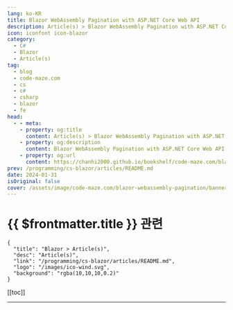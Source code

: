 ```yaml
---
lang: ko-KR
title: Blazor WebAssembly Pagination with ASP.NET Core Web API
description: Article(s) > Blazor WebAssembly Pagination with ASP.NET Core Web API
icon: iconfont icon-blazor
category: 
  - C#
  - Blazor
  - Article(s)
tag: 
  - blog
  - code-maze.com
  - cs
  - c#
  - csharp
  - blazor
  - fe
head:  
  - - meta:
    - property: og:title
      content: Article(s) > Blazor WebAssembly Pagination with ASP.NET Core Web API
    - property: og:description
      content: Blazor WebAssembly Pagination with ASP.NET Core Web API
    - property: og:url
      content: https://chanhi2000.github.io/bookshelf/code-maze.com/blazor-webassembly-pagination.html
prev: /programming/cs-blazor/articles/README.md
date: 2024-01-31
isOriginal: false
cover: /assets/image/code-maze.com/blazor-webassembly-pagination/banner.png
---
```


# {{ $frontmatter.title }} 관련

```component VPCard
{
  "title": "Blazor > Article(s)",
  "desc": "Article(s)",
  "link": "/programming/cs-blazor/articles/README.md",
  "logo": "/images/ico-wind.svg",
  "background": "rgba(10,10,10,0.2)"
}
```

[[toc]]

---

<SiteInfo
  name="Blazor WebAssembly Pagination with ASP.NET Core Web API"
  desc="In this article, we are going to learn how to create a Blazor WebAssembly Pagination to navigate throught the data fetched from the ASP.NET Core Web API app"
  url="https://code-maze.com/blazor-webassembly-pagination/"
  logo="/assets/image/code-maze.com/favicon.png"
  preview="/assets/image/code-maze.com/blazor-webassembly-pagination/banner.png"/>

<!-- TODO: 작성 -->
